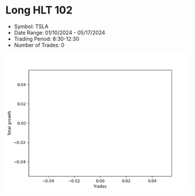 # Long HLT 102 
- Symbol: TSLA
- Date Range: 01/10/2024 - 05/17/2024
- Trading Period: 8:30-12:30
- Number of Trades: 0

![Plot](LongHLT102TSLA.png)






























































